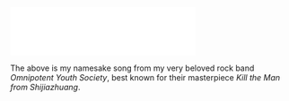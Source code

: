 
<iframe frameborder="no" border="0" marginwidth="0" marginheight="0" width=330 height=86 src="//music.163.com/outchain/player?type=2&id=2015613998&auto=0&height=66">
</iframe>

The above is my namesake song from my very beloved rock band *Omnipotent Youth Society*, best known for their masterpiece *Kill the Man from Shijiazhuang*.


